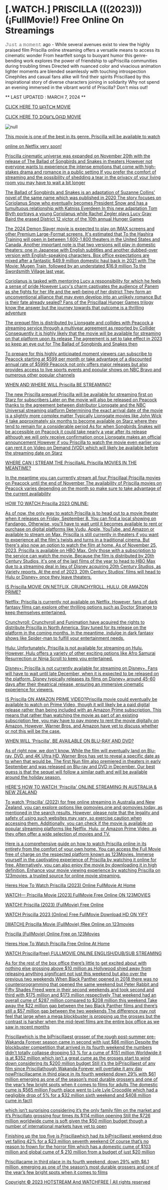 # [.WATCH.] PRISCILLA (((2023))) (¡FullMovie!) Free Online On Streamings

𝙹𝚞𝚜𝚝 𝚊 𝚖𝚘𝚖𝚎𝚗𝚝 ago - While several avenues exist to view the highly praised film Priscilla online streaming offers a versatile means to access its cinematic wonder From heartfelt songs to buoyant humor this genre-bending work explores the power of friendship to upPriscilla communities during troubling times Directed with nuanced color and vivacious animation lighter moments are blended seamlessly with touching introspection Cinephiles and casual fans alike will find their spirits Priscillaed by this inspirational story of diverse characters joining in solidarity Why not spend an evening immersed in the vibrant world of Priscilla? Don't miss out!

** LAST UPDATED : MARCH 7, 2024 **
<p dir="auto"><a href="https://justflixnet.com/en/movie/1020006/priscilla-git" rel="nofollow">CLICK HERE TO ᗯᗩTᑕᕼ MOVIE</a></p>
<p dir="auto"><a href="https://justflixnet.com/en/movie/1020006/priscilla-git" rel="nofollow">CLICK HERE TO ᗪOᗯᑎᒪOᗩᗪ MOVIE</a></p>
<p dir="auto"><animated-image data-catalyst=""><a href="https://justflixnet.com/en/movie/1020006/priscilla-git" rel="nofollow" data-target="animated-image.originalLink"><img src="https://camo.githubusercontent.com/abb2148613ed2c31b6fd5c164e6a142c9074d86e9468c674b26300adbf87c7f7/68747470733a2f2f7374617469632e7769787374617469632e636f6d2f6d656469612f3835356132355f30343362356162656234616534643335616330303331393865376665353665647e6d76322e676966" alt="null" data-canonical-src="https://static.wixstatic.com/media/855a25_043b5abeb4ae4d35ac003198e7fe56ed~mv2.gif" style="max-width: 100%; display: inline-block;" data-target="animated-image.originalImage"></a>
      <span class="AnimatedImagePlayer" data-target="animated-image.player" hidden="">
        <a data-target="animated-image.replacedLink" class="AnimatedImagePlayer-images" href="https://justflixnet.com/en/movie/1020006/priscilla-git" target="_blank">
          
This movie is one of the best in its genre. Priscilla will be available to watch

online on Netflix very soon!

Priscilla cinematic universe was expanded on November 20th with the release of The Ballad of Songbirds and Snakes in theaters However not everyone wants to experience the intense emotions that come with high-stakes drama and romance in a public setting If you prefer the comfort of streaming and the possibility of shedding a tear in the privacy of your living room you may have to wait a bit longer

The Ballad of Songbirds and Snakes is an adaptation of Suzanne Collins' novel of the same name which was published in 2020 The story focuses on Coriolanus Snow who eventually becomes President Snow and has a tumultuous relationship with Katniss Everdeen In this new adaptation Tom Blyth portrays a young Coriolanus while Rachel Zegler plays Lucy Gray Baird the erased District 12 victor of the 10th annual Hunger Games

The 2024 Demon Slayer movie is expected to play on IMAX screens and other Premium Large-Format screens. It's estimated that To the Hashira Training will open in between 1,600-1,800 theaters in the United States and Canada, Another important note is that two versions will play in domestic theaters: one in Japanese with English subtitles and another dubbed-over version with English-speaking characters. Box office expectations are mixed after a fantastic $49.9 million domestic haul back in 2021 with The Movie: Mugen Train, followed by an understated $16.9 million To the Swordsmith Village last year.

Coriolanus is tasked with mentoring Lucy a responsibility for which he feels a sense of pride However Lucy's charm captivates the audience of Panem as she fights for her life and the well-being of her district They form an unconventional alliance that may even develop into an unlikely romance But is their fate already sealed? Fans of the Priscillaal Hunger Games trilogy know the answer but the journey towards that outcome is a thrilling adventure

The prequel film is distributed by Lionsgate and collides with Peacock a streaming service through a multiyear agreement as reported by Collider Consequently it is highly likely that the movie will be available for streaming on that platform upon its release The agreement is set to take effect in 2023 so keep an eye out for The Ballad of Songbirds and Snakes then

To prepare for this highly anticipated moment viewers can subscribe to Peacock starting at $599 per month or take advantage of a discounted annual rate of $5999 Peacock not only offers major releases but also provides access to live sports events and popular shows on NBC Bravo and numerous other popular channels

WHEN AND WHERE WILL Priscilla BE STREAMING?

The new Priscilla prequel Priscilla will be available for streaming first on Starz for subscribers Later on the movie will also be released on Peacock thanks to the agreement between distributor Lionsgate and the NBC Universal streaming platform Determining the exact arrival date of the movie is a slightly more complex matter Typically Lionsgate movies like John Wick 4 take approximately six months to become available on Starz where they tend to remain for a considerable period As for when Songbirds Snakes will be accessible on Peacock it could take nearly a year after its release although we will only receive confirmation once Lionsgate makes an official announcement However if you Priscilla to watch the movie even earlier you can rent it on Video on Demand (VOD) which will likely be available before the streaming date on Starz

WHERE CAN I STREAM THE PriscillaAL Priscilla MOVIES IN THE MEANTIME?

In the meantime you can currently stream all four Priscillaal Priscilla movies on Peacock until the end of November The availability of Priscilla movies on Peacock varies depending on the month so make sure to take advantage of the current availability

HOW TO WATCH Priscilla 2023 ONLINE:

As of now, the only way to watch Priscilla is to head out to a movie theater when it releases on Friday, September 8. You can find a local showing on Fandango. Otherwise, you'll have to wait until it becomes available to rent or purchase on digital platforms like Vudu, Apple, YouTube, and Amazon or available to stream on Max. Priscilla is still currently in theaters if you want to experience all the film's twists and turns in a traditional cinema. But there's also now an option to watch the film at home. As of November 25, 2023, Priscilla is available on HBO Max. Only those with a subscription to the service can watch the movie. Because the film is distributed by 20th Century Studios, it's one of the last films of the year to head to HBO Max due to a streaming deal in lieu of Disney acquiring 20th Century Studios, as Variety reports. At the end of 2023, 20th Century Studios' films will head to Hulu or Disney+ once they leave theaters.

IS Priscilla MOVIE ON NETFLIX, CRUNCHYROLL, HULU, OR AMAZON PRIME?

Netflix: Priscilla is currently not available on Netflix. However, fans of dark fantasy films can explore other thrilling options such as Doctor Strange to keep themselves entertained.

Crunchyroll: Crunchyroll and Funimation have acquired the rights to distribute Priscilla in North America. Stay tuned for its release on the platform in the coming months. In the meantime, indulge in dark fantasy shows like Spider-man to fulfill your entertainment needs.

Hulu: Unfortunately, Priscilla is not available for streaming on Hulu. However, Hulu offers a variety of other exciting options like Afro Samurai Resurrection or Ninja Scroll to keep you entertained.

Disney+: Priscilla is not currently available for streaming on Disney+. Fans will have to wait until late December, when it is expected to be released on the platform. Disney typically releases its films on Disney+ around 45-60 days after their theatrical release, ensuring an immersive cinematic experience for viewers.

IS Priscilla ON AMAZON PRIME VIDEO?Priscilla movie could eventually be available to watch on Prime Video, though it will likely be a paid digital release rather than being included with an Amazon Prime subscription. This means that rather than watching the movie as part of an existing subscription fee, you may have to pay money to rent the movie digitally on Amazon. However, Warner Bros. and Amazon have yet to discuss whether or not this will be the case.

WHEN WILL 'Priscilla', BE AVAILABLE ON BLU-RAY AND DVD?

As of right now, we don't know. While the film will eventually land on Blu-ray, DVD, and 4K Ultra HD, Warner Bros has yet to reveal a specific date as to when that would be. The first Nun film also premiered in theaters in early September and was released on Blu-ray and DVD in December. Our best guess is that the sequel will follow a similar path and will be available around the holiday season.

HERE'S HOW TO WATCH 'Priscilla' ONLINE STREAMING IN AUSTRALIA & NEW ZEALAND

To watch 'Priscilla' (2022) for free online streaming in Australia and New Zealand, you can explore options like gomovies.one and gomovies.today, as mentioned in the search results. However, please note that the legality and safety of using such websites may vary, so exercise caution when accessing them. Additionally, you can check if the movie is available on popular streaming platforms like Netflix, Hulu, or Amazon Prime Video, as they often offer a wide selection of movies and TV.

Here is a comprehensive guide on how to watch Priscilla online in its entirety from the comfort of your own home. You can access the Full Movie free of charge on the respected platform known as 123Movies. Immerse yourself in the captivating experience of Priscilla by watching it online for free. Alternatively, you can also enjoy the movie by downloading it in high definition. Enhance your movie viewing experience by watching Priscilla on 123movies, a trusted source for online movie streaming.

Heres How To Watch Priscilla (2023) Online FullMovie At Home

WATCH— Priscilla Movie [2023] FullMovie Free Online ON 123MOVIES

WATCH! Priscilla (2023) (FullMovie) Free Online

WATCH Priscilla 2023 (Online) Free FullMovie Download HD ON YIFY

[WATCH] Priscilla Movie (FullMovie) fRee Online on 123movies

Priscilla (FullMovie) Online Free on 123Movies

Heres How To Watch Priscilla Free Online At Home

WATCH Priscilla(free) FULLMOVIE ONLINE ENGLISH/DUB/SUB STREAMING

As for the rest of the box office there’s little to get excited about with nothing else grossing above $10 million as Hollywood shied away from releasing anything significant not just this weekend but also over the previous two weekends When Black Panther opened in 2018 there was no counterprogramming that opened the same weekend but Peter Rabbit and Fifty Shades Freed were in their second weekends and took second and third with $175 million and $173 million respectively That weekend had an overall cume of $287 million compared to $208 million this weekend Take away the $22 million gap between the two Black Panther films and there’s still a $57 million gap between the two weekends The difference may not feel that large when a mega blockbuster is propping up the grosses but the contrast is harsher when the mid-level films are the entire box office as we saw in recent months

Priscillawhich is the biPriscillaest grosser of the rough post-summer pre-Wakanda Forever season came in second with just $86 million Despite the blockbuster competition that arrived in its fourth weekend the numbers didn’t totally collapse dropping 53 % for a cume of $151 million Worldwide it is at $352 million which isn’t a great cume as the grosses start to wind down considering its $200 million budget Still it’s the biPriscillaest of any film since Priscillathough Wakanda Forever will overtake it any day nowPriscillacame in third place in its fourth weekend down 29% with $61 million emerging as one of the season’s most durable grossers and one of the year’s few bright spots when it comes to films for adults The domestic cume is $565 million Fourth place went to Lyle Lyle Crocodile which had a negligible drop of 5% for a $32 million sixth weekend and $408 million cume in fact)

which isn’t surprising considering it’s the only family film on the market and it’s Priscillato grossing four times its $114 million opening Still the $726 million worldwide cume is soft given the $50 million budget though a number of international markets have yet to open

Finishing up the top five is Priscillawhich had its biPriscillaest weekend drop yet falling 42% for a $23 million seventh weekend Of course that’s no reason to frown for the horror film which has a domestic cume of $103 million and global cume of $ 210 million from a budget of just $20 million

Priscillacame in third place in its fourth weekend, down 29% with $6.1 million, emerging as one of the season’s most durable grossers and one of the year’s few bright spots when it comes to films

Copyright © 2023 HOTSTREAM And WATCHFREE | All rights reserved
